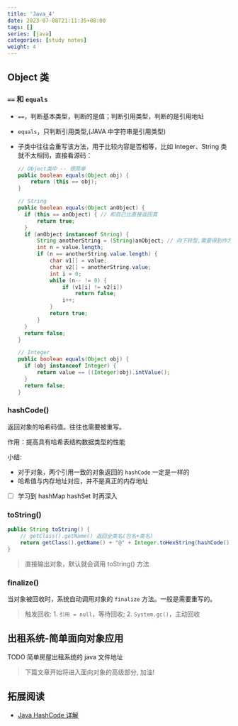 ```yaml
---
title: 'Java_4'
date: 2023-07-08T21:11:35+08:00
tags: []
series: [java]
categories: [study notes]
weight: 4
---
```


## Object 类

### `==` 和 `equals`

- `==`，判断基本类型，判断的是值；判断引用类型，判断的是引用地址
- `equals`，只判断引用类型,(JAVA 中字符串是引用类型)
- 子类中往往会重写该方法，用于比较内容是否相等，比如 Integer、String 类就不太相同，直接看源码：

  ```java
  // Object类中 -- 很简单
  public boolean equals(Object obj) {
      return (this == obj);
  }

  // String
  public boolean equals(Object anObject) {
    if (this == anObject) { // 和自己比直接返回真
        return true;
    }
    if (anObject instanceof String) {
        String anotherString = (String)anObject; // 向下转型,需要得到作为String内的各个属性
        int n = value.length;
        if (n == anotherString.value.length) {
            char v1[] = value;
            char v2[] = anotherString.value;
            int i = 0;
            while (n-- != 0) {
                if (v1[i] != v2[i])
                    return false;
                i++;
            }
            return true;
        }
    }
    return false;
  }

  // Integer
  public boolean equals(Object obj) {
    if (obj instanceof Integer) {
        return value == ((Integer)obj).intValue();
    }
    return false;
  }
  ```

### hashCode()

返回对象的哈希码值。往往也需要被重写。

作用：提高具有哈希表结构数据类型的性能

小结:

- 对于对象，两个引用一致的对象返回的 `hashCode` 一定是一样的
- 哈希值与内存地址对应，并不是真正的内存地址
- [ ] 学习到 hashMap hashSet 时再深入

### toString()

```java
public String toString() {
    // getClass().getName() 返回全类名(包名+类名)
    return getClass().getName() + "@" + Integer.toHexString(hashCode());
}
```

> 直接输出对象，默认就会调用 toString() 方法

### finalize()

当对象被回收时，系统自动调用对象的 `finalize` 方法。一般是需要重写的。

> 触发回收: 1. `引用 = null`，等待回收; 2. `System.gc()`，主动回收

## 出租系统-简单面向对象应用

TODO 简单房屋出租系统的 java 文件地址

> 下篇文章开始将进入面向对象的高级部分, 加油!

## 拓展阅读

- [Java HashCode 详解](https://blog.csdn.net/tanggao1314/article/details/51505705)
